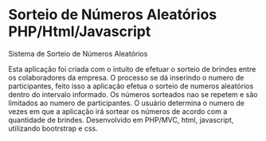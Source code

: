# Sorteio de Números Aleatórios PHP/Html/Javascript
Sistema de Sorteio de Números Aleatórios

Esta aplicação foi criada com o intuito de efetuar o sorteio de brindes entre os colaboradores da empresa.
O processo se dá inserindo o numero de participantes, feito isso a aplicação efetua o sorteio de numeros aleatórios dentro do intervalo informado.
Os números sorteados nao se repetem e são limitados ao numero de participantes.
O usuário determina o numero de vezes em que a aplicação irá sortear os números de acordo com a quantidade de brindes.
Desenvolvido em PHP/MVC, html, javascript, utilizando bootrstrap e css.

